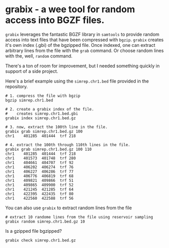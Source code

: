 grabix - a wee tool for random access into BGZF files.
======================================================

``grabix`` leverages the fantastic BGZF library in ``samtools`` to provide random access into
text files that have been compressed with ``bgzip``.  ``grabix`` creates it's own index (.gbi)
of the bgzipped file.  Once indexed, one can extract arbitrary lines from the file with the ``grab`` command.  Or choose random lines with the, well, ``random`` command.

There's a ton of room for improvement, but I needed something quickly in support of a side project.

Here's a brief example using the ``simrep.chr1.bed`` file provided in the repository.

	# 1. compress the file with bgzip
	bgzip simrep.chr1.bed
	
	# 2. create a grabix index of the file.
	#    creates simrep.chr1.bed.gbi
	grabix index simrep.chr1.bed.gz
	
	# 3. now, extract the 100th line in the file.
	grabix grab simrep.chr1.bed.gz 100
	chr1	401285	401444	trf	218
	
	# 4. extract the 100th through 110th lines in the file.
	grabix grab simrep.chr1.bed.gz 100 110
	chr1	401285	401444	trf	218
	chr1	401573	401748	trf	280
	chr1	404661	404707	trf	92
	chr1	406202	406274	trf	76
	chr1	406227	406286	trf	77
	chr1	406776	406819	trf	68
	chr1	409821	409866	trf	51
	chr1	409865	409900	trf	52
	chr1	421245	421285	trf	64
	chr1	422395	422435	trf	80
	chr1	422560	422588	trf	56
	
You can also use ``grabix`` to extract random lines from the file

	# extract 10 randome lines from the file using reservoir sampling
	grabix random simrep.chr1.bed.gz 10
    
Is a gzipped file bgzipped?

    grabix check simrep.chr1.bed.gz
